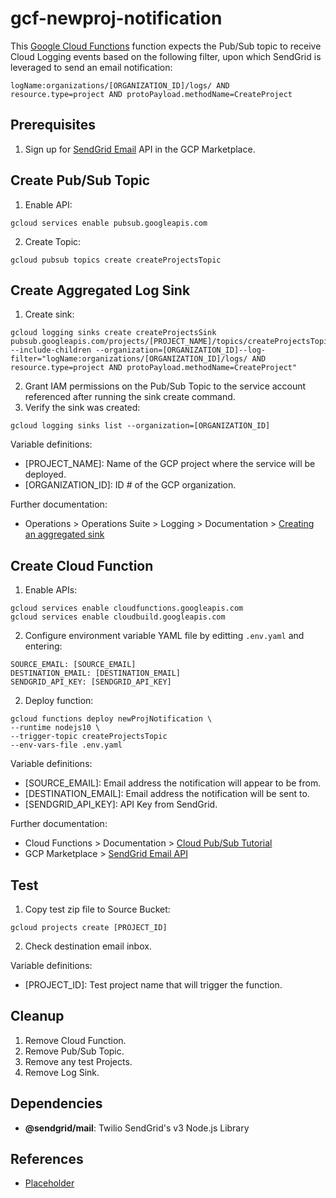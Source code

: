 # gcf-newproj-notification

This [Google Cloud Functions](https://cloud.google.com/functions) function expects the Pub/Sub topic to receive Cloud Logging events based on the following filter, upon which SendGrid is leveraged to send an email notification:
```
logName:organizations/[ORGANIZATION_ID]/logs/ AND resource.type=project AND protoPayload.methodName=CreateProject
```

## Prerequisites
1. Sign up for [SendGrid Email](https://console.cloud.google.com/marketplace/details/sendgrid-app/sendgrid-email) API in the GCP Marketplace. 

## Create Pub/Sub Topic
1. Enable API:
```
gcloud services enable pubsub.googleapis.com
```
2. Create Topic:
```
gcloud pubsub topics create createProjectsTopic
```

## Create Aggregated Log Sink
1. Create sink:
```
gcloud logging sinks create createProjectsSink  pubsub.googleapis.com/projects/[PROJECT_NAME]/topics/createProjectsTopic --include-children --organization=[ORGANIZATION_ID]--log-filter="logName:organizations/[ORGANIZATION_ID]/logs/ AND resource.type=project AND protoPayload.methodName=CreateProject"
```
2. Grant IAM permissions on the Pub/Sub Topic to the service account referenced after running the sink create command.
3. Verify the sink was created:
```
gcloud logging sinks list --organization=[ORGANIZATION_ID]
```

Variable definitions:
* [PROJECT_NAME]: Name of the GCP project where the service will be deployed.
* [ORGANIZATION_ID]: ID # of the GCP organization.

Further documentation:
* Operations > Operations Suite > Logging > Documentation > [Creating an aggregated sink](https://cloud.google.com/logging/docs/export/aggregated_sinks#creating_an_aggregated_sink)

## Create Cloud Function
1. Enable APIs:
```
gcloud services enable cloudfunctions.googleapis.com
gcloud services enable cloudbuild.googleapis.com
```
2. Configure environment variable YAML file by editting `.env.yaml` and entering:
```
SOURCE_EMAIL: [SOURCE_EMAIL]
DESTINATION_EMAIL: [DESTINATION_EMAIL]
SENDGRID_API_KEY: [SENDGRID_API_KEY]
```
2. Deploy function:
```
gcloud functions deploy newProjNotification \
--runtime nodejs10 \
--trigger-topic createProjectsTopic
--env-vars-file .env.yaml
```

Variable definitions:
* [SOURCE_EMAIL]: Email address the notification will appear to be from.
* [DESTINATION_EMAIL]: Email address the notification will be sent to. 
* [SENDGRID_API_KEY]: API Key from SendGrid.

Further documentation:
* Cloud Functions > Documentation > [Cloud Pub/Sub Tutorial](https://cloud.google.com/functions/docs/tutorials/pubsub)
* GCP Marketplace > [SendGrid Email API](https://console.cloud.google.com/marketplace/details/sendgrid-app/sendgrid-email)

## Test
1. Copy test zip file to Source Bucket:
```
gcloud projects create [PROJECT_ID]
```
2. Check destination email inbox. 

Variable definitions:
* [PROJECT_ID]: Test project name that will trigger the function.

## Cleanup
1. Remove Cloud Function.
2. Remove Pub/Sub Topic.
3. Remove any test Projects.
4. Remove Log Sink.

## Dependencies
* **@sendgrid/mail**: Twilio SendGrid's v3 Node.js Library

## References
* [Placeholder]()

